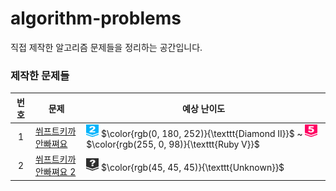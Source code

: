 # algorithm-problems 

직접 제작한 알고리즘 문제들을 정리하는 공간입니다.

### 제작한 문제들

|번호|문제|예상 난이도|
|:---:|---|---|
|1|[쒸프트키까안빠쪄요](./src/%EB%AC%B8%EC%A0%9C%20-%20%EC%92%B8%ED%94%84%ED%8A%B8%ED%82%A4%EA%B9%8C%EC%95%88%EB%B9%A0%EC%AA%84%EC%9A%94/%EB%AC%B8%EC%A0%9C%20-%20%EC%92%B8%ED%94%84%ED%8A%B8%ED%82%A4%EA%B9%8C%EC%95%88%EB%B9%A0%EC%AA%84%EC%9A%94.md)|<img src="./src/images/diamond2.svg" alt="platinum2" width="20" height="20"/> $\color{rgb(0, 180, 252)}{\texttt{Diamond II}}$ ~ <img src="./src/images/ruby5.svg" alt="platinum2" width="20" height="20"/> $\color{rgb(255, 0, 98)}{\texttt{Ruby V}}$|
|2|[쒸프트키까안빠쪄요 2](./src/%EB%AC%B8%EC%A0%9C%20-%20%EC%92%B8%ED%94%84%ED%8A%B8%ED%82%A4%EA%B9%8C%EC%95%88%EB%B9%A0%EC%AA%84%EC%9A%94%202/%EB%AC%B8%EC%A0%9C%20-%20%EC%92%B8%ED%94%84%ED%8A%B8%ED%82%A4%EA%B9%8C%EC%95%88%EB%B9%A0%EC%AA%84%EC%9A%94%202.md)|<img src="./src/images/unrated.svg" alt="platinum2" width="20" height="20"/> $\color{rgb(45, 45, 45)}{\texttt{Unknown}}$|